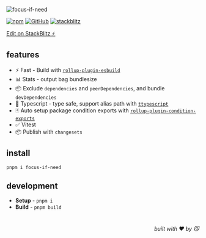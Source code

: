 ![focus-if-need](https://realme-ten.vercel.app/api/v1/banner?colorA=7c2d12&colorB=c2410c&textColor=fb923c&title=focus-if-need&subtitle=NEO&desc=build%20lib%20with%20condition%20exports)

[![npm](https://img.shields.io/npm/v/focus-if-need)](https://github.com/JW/focus-if-need) [![GitHub](https://img.shields.io/npm/l/focus-if-need)](https://github.com/JW/focus-if-need) [![stackblitz](https://img.shields.io/badge/%E2%9A%A1%EF%B8%8Fstackblitz-online-blue)](https://stackblitz.com/github/JW/focus-if-need)

[Edit on StackBlitz ⚡️](https://stackblitz.com/github/JW/focus-if-need)

## features

- ⚡ Fast - Build with [`rollup-plugin-esbuild`](https://github.com/egoist/rollup-plugin-esbuild)
- 📊 Stats - output bag bundlesize
- 📦 Exclude `dependencies` and `peerDependencies`, and bundle `devDependencies`
- 💪 Typescript - type safe, support alias path with [`ttypescript`](https://github.com/cevek/ttypescript/tree/master/packages/ttypescript)
- 🃏 Auto setup package condition exports with [`rollup-plugin-condition-exports`](https://github.com/JiangWeixian/rollup-plugin-condition-exports/tree/master)
- ✅ Vitest
- 📦 Publish with `changesets`

## install

```console
pnpm i focus-if-need
```

## development

- **Setup** - `pnpm i`
- **Build** - `pnpm build`

# 
<div align='right'>

*built with ❤️ by 😼*

</div>


